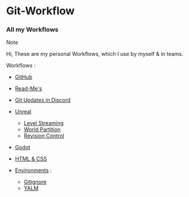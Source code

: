 # Git-Workflow
### All my Workflows

> [!Note]
> Hi, These are my personal Workflows, which I use by myself & in teams.

Workflows : 
- [GitHub](https://github.com/Loris-Moreau/Git-Workflow/blob/main/Workflows/GitHubWorkflow.md)
- [Read-Me's](https://github.com/Loris-Moreau/Git-Workflow/blob/main/Workflows/ReadMeWorkFlow.md)
- [Git Updates in Discord](https://github.com/Loris-Moreau/Git-Workflow/blob/main/Workflows/Discord%20Webnooks.md)
- [Unreal](https://github.com/Loris-Moreau/Git-Workflow/tree/main/Workflows/Unreal%20Engine)
  - [Level Streaming](https://github.com/Loris-Moreau/Git-Workflow/blob/main/Workflows/Unreal%20Engine/Level%20Streaming.md)
  - [World Partition](https://github.com/Loris-Moreau/Git-Workflow/blob/main/Workflows/Unreal%20Engine/World%20Partition.md)
  - [Revision Control](https://github.com/Loris-Moreau/Git-Workflow/blob/main/Workflows/Unreal%20Engine/RevisionControl.md)
- [Godot](https://github.com/Loris-Moreau/Git-Workflow/tree/main/Workflows/Godot)
- [HTML & CSS](https://github.com/Loris-Moreau/Git-Workflow/tree/main/Workflows/HTML%20n%20CSS)

- [Environments](https://github.com/Loris-Moreau/Git-Workflow/tree/main/Workflows/Environement) :
  - [Gitignore](https://github.com/Loris-Moreau/Git-Workflow/blob/main/Workflows/Environement/gitignore)
  - [YALM](https://github.com/Loris-Moreau/Git-Workflow/blob/main/Workflows/Environement)
